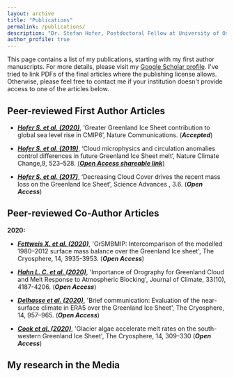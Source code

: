 ```yaml
---
layout: archive
title: "Publications"
permalink: /publications/
description: "Dr. Stefan Hofer, Postdoctoral Fellow at University of Oslo, Climate Scientist"
author_profile: true
---
```


This page contains a list of my publications, starting with my first author manuscripts. For more details, please
visit my [Google Scholar profile](https://scholar.google.com/citations?user=HHacAS0AAAAJ&hl=en). I've tried to link 
PDFs of the final articles where the publishing license allows. Otherwise, please feel free to contact me if your 
institution doesn't provide access to one of the articles below.

## Peer-reviewed First Author Articles
* [***Hofer S. et al. (2020)***](https://doi.org/10.1038/s41558-019-0507-8), ‘Greater Greenland Ice Sheet contribution to global sea level rise in CMIP6’, Nature Communications. (***Accepted***)

* [***Hofer S. et al. (2019)***](https://doi.org/10.1038/s41558-019-0507-8), ‘Cloud microphysics and circulation anomalies control differences in future Greenland Ice Sheet melt’, Nature Climate Change,9, 523–528. [(***Open Access shareable link***)](https://rdcu.be/cbYBd)

* [***Hofer S. et al. (2017)***](https://advances.sciencemag.org/content/3/6/e1700584), ‘Decreasing Cloud Cover drives the recent mass loss on the Greenland Ice Sheet’, Science Advances , 3.6. (***Open Access***)


## Peer-reviewed Co-Author Articles

**2020:**
* [***Fettweis X. et al. (2020)***](https://tc.copernicus.org/articles/14/3935/2020/tc-14-3935-2020.html), 'GrSMBMIP: Intercomparison of the modelled 1980–2012 surface mass balance over the Greenland Ice sheet', The Cryosphere, 14, 3935-3953. (***Open Access***)

* [***Hahn L. C. et al. (2020)***](https://journals.ametsoc.org/view/journals/clim/33/10/jcli-d-19-0527.1.xml?tab_body=fulltext-display), 'Importance of Orography for Greenland Cloud and Melt Response to Atmospheric Blocking', Journal of Climate, 33(10), 4187-4206. (***Open Access***)

* [***Delhasse et al. (2020)***](https://doi.org/10.5194/tc-14-957-2020), 'Brief communication: Evaluation of the near-surface climate in ERA5 over the Greenland Ice Sheet', The Cryosphere, 14, 957–965. (***Open Access***)

* [***Cook et al. (2020)***](https://doi.org/10.5194/tc-14-309-2020), 'Glacier algae accelerate melt rates on the south-western Greenland Ice Sheet', The Cryosphere, 14, 309–330 (***Open Access***)


## My research in the Media




